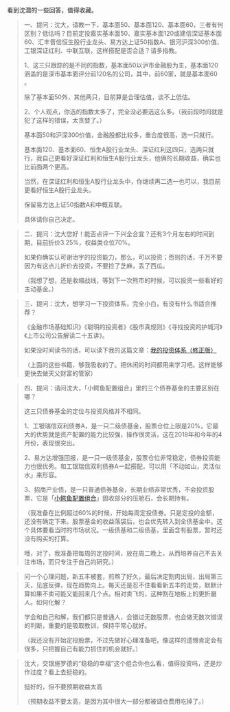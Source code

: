 看到沈潜的一些回答，值得收藏。

> 一、提问：沈大，请教一下，基本面50、基本面120、基本面60，三者有何区别？低估吗？目前定投嘉实基本面50、嘉实基本面120或建信深证基本面60、汇丰晋信恒生股行业龙头、易方达上证50指数A、银河沪深300价值、工银深证红利、中联互联，这样搭配是否合适？请多指教。
>
> 1、这三只跟踪的是不同的指数，基本面50以沪市金融股为主，基本面120涵盖的是深市基本面评分前120名的公司，其中，前60家，就是基本面60 。
>
> 除了基本面50外，其他两只，目前算是合理估值，谈不上低估。
>
> 2、个人观点，你选的指数太多了，完全没必要选这么多。（我前段时间就是犯了这样的错误，太贪婪了。）
>
> 基本面50和沪深300价值，金融股都比较多，重合度很高，选一只就行。
>
> 基本面120、基本面60、恒生A股行业龙头、深证红利这四只，选两只就行，我自己更看好深证红利和恒生A股行业龙头，他俩的长期收益，确实也比前面两个更高。
>
> 当然，在深证红利和恒生A股行业龙头中，你继续再二选一也可以，我目前更看好恒生A股行业龙头。
>
> 保留易方达上证50指数A和中概互联。
>
> 具体请你自己决定。

> 二、提问：沈大您好！能否点评一下兴全合宜？还有3个月左右的时间到期，目前折价3.25%，权益类仓位70%。
>
> 如果你确实认可谢治宇的投资能力，那么，可以投资；否则的话，千万不要因为有这点儿折价去投资，不要捡了芝麻，丢了西瓜。
>
> （我想了想，还是收缩战线，等到下一次熊市的时候，可以投资一些看好的主动基金。）

> 三、提问：沈大，想学习一下投资体系，完全小白，有没有什么书适合推荐？
>
> 《金融市场基础知识》《聪明的投资者》《股市真规则》《寻找投资的护城河》《上市公司公告解读二十五讲》。
>
> 如果没时间读书的话，可以读下我的这篇文章：[我的投资体系（修正版）](http://mp.weixin.qq.com/s?__biz=MzIwNzM0NTgzMw==&mid=2247485739&idx=2&sn=4a1dd630af8a222b62a94d520c2b3fd1&chksm=971288eda06501fb5ab8e66760cff2ae6d7263603d23c5059f249ca7900f91466d4573cb0266&scene=21#wechat_redirect)
>
> （上面的这些书籍，够我吸收的了。把休闲的时间都用来学习吧。这样能够更快去做天父财富的管家）

> 四、提问：请问沈大，「小鳄鱼配置组合」里的三个债券基金的主要区别在哪？
>
> 这三只债券基金的定位与投资风格并不相同。
>
> 1、工银瑞信双利债券A，是一只二级债基金，股票仓位上限是20%，它最大的优势就是资产配置的能力比较强，操作很灵活，这在2018年和今年的4月份，表现很突出。
>
> 2、易方达增强回报，是一只一级债基金，股票仓位非常稳定，债券投资能力也很优秀。和工银瑞信双利债券A一起搭配，可以用「不动如山，灵活似水」来形容。
>
> 3、招商产业债，是一只普通债券基金，长期业绩非常优秀，不会投资股票，它是「[小鳄鱼配置组合](http://mp.weixin.qq.com/s?__biz=MzIwNzM0NTgzMw==&mid=2247489009&idx=2&sn=37fb44b1022528753278b2f758f2670b&chksm=97129437a0651d212662a3c2eca8c2eb425e65070ff412eac0a7fec79992a67358886bd0a886&scene=21#wechat_redirect)」固收部分的压舱石，会长期持有。
>
> （我准备在比例超过60%的时候，开始每周定投债券。只是定投的金额，还没有确定下来。股票基金的收益落袋后，也会优先转入到全债基金中。这个具体要看当时的市场状况。一级债基和二级债基，里面含有股票，暂时还没有购买的打算。
>
> 哦，对了，我准备把每周的定投时间，放在周二晚上，从而培养自己不去关注市场，而只专注于自己的研究。）

> 问一个心理问题，新五丰被套，煎熬了好久，最后决定割肉出局，出局第三天，见底反弹，现在趋势向上。每天还是忍不住看看新五丰的走势，默默计算如果不卖可能又能回来几个点。相对卖飞的，这种割在地板上的更折磨人。如何化解？
>
> 学会和自己和解，我们都只是普通人，会错过无数股票，也会做无数次错误的判断，重要的是吸取教训，保持平常心就好。
>
> （我还没有开始定投股票，不过先做好心理准备吧，像这样的遗憾肯定会有很多，只把握自己有能力抓住的机会就好。）

> 沈大，交银施罗德的“稳稳的幸福”这个组合你也么看，值得投资吗，还是炒作过度？看上去挺稳的。
>
> 挺好的，但不要预期收益太高
>
> （预期收益不要太高，是因为其中很大一部分都被调仓费用吃掉了。）